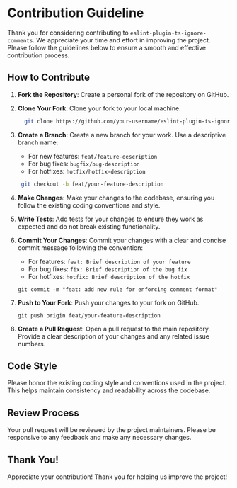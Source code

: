 # Contribution Guideline

Thank you for considering contributing to `eslint-plugin-ts-ignore-comments`. We appreciate your time and effort in improving the project. Please follow the guidelines below to ensure a smooth and effective contribution process.

## How to Contribute

1. **Fork the Repository**: Create a personal fork of the repository on GitHub.

2. **Clone Your Fork**: Clone your fork to your local machine.

    ```bash
      git clone https://github.com/your-username/eslint-plugin-ts-ignore-comments.git
    ```

3. **Create a Branch**: Create a new branch for your work. Use a descriptive branch name:
   - For new features: `feat/feature-description`
   - For bug fixes: `bugfix/bug-description`
   - For hotfixes: `hotfix/hotfix-description`

   ```bash
    git checkout -b feat/your-feature-description
   ```

4. **Make Changes**: Make your changes to the codebase, ensuring you follow the existing coding conventions and style.

5. **Write Tests**: Add tests for your changes to ensure they work as expected and do not break existing functionality.

6. **Commit Your Changes**: Commit your changes with a clear and concise commit message following the convention:
   - For features: `feat: Brief description of your feature`
   - For bug fixes: `fix: Brief description of the bug fix`
   - For hotfixes: `hotfix: Brief description of the hotfix`

   `git commit -m "feat: add new rule for enforcing comment format"`

7. **Push to Your Fork**: Push your changes to your fork on GitHub.

   `git push origin feat/your-feature-description`

8. **Create a Pull Request**: Open a pull request to the main repository. Provide a clear description of your changes and any related issue numbers.

## Code Style

Please honor the existing coding style and conventions used in the project. This helps maintain consistency and readability across the codebase.

## Review Process

Your pull request will be reviewed by the project maintainers. Please be responsive to any feedback and make any necessary changes.

## Thank You!

Appreciate your contribution! Thank you for helping us improve the project!
